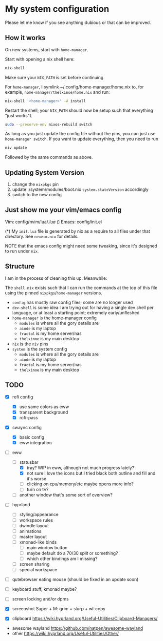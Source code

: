 # My system configuration
Please let me know if you see anything dubious or that can be improved.
## How it works

On new systems, start with `home-manager`.

Start with opening a nix shell here:

```sh
nix-shell
```

Make sure your `NIX_PATH` is set before continuing.

For `home-manager`, I symlink ~/.config/home-manager/home.nix to, for example,
`home-manager/thelxinoe/home.nix` and run:
```sh
nix-shell '<home-manager>' -A install
```

Restart the shell; your `NIX_PATH` should now be setup such that everything
"just works"L

```sh
sudo --preserve-env nixos-rebuild switch
```

As long as you just update the config file without the pins, you can
just use `home-manager switch`. If you want to update everything, then
you need to run

```sh
niv update
```

Followed by the same commands as above.

## Updating System Version

1. change the `nixpkgs` pin
2. update ./system/modules/boot.nix `system.stateVersion` accordingly
3. switch to the new config

## Just show me your vim/emacs config

Vim: config/nvim/lua/*.lua (*)
Emacs: config/init.el

(*) My `init.lua` file is generated by nix as a require to all files under that directory. See `neovim.nix` for details.

NOTE that the emacs config might need some tweaking, since it's designed
to run under `nix`.

## Structure

I am in the process of cleaning this up. Meanwhile:

The `shell.nix` exists such that I can run the commands at the top of this
file using the pinned `nixpkgs`/`home-manager` versions.

- `config` has mostly raw config files; some are no longer used
- `dev-shell` is some idea I am trying out for having a single dev shell per language, or at least a starting point; extremely early/unfleshed
- `home-manager` is the home-manager config
  - `modules` is where all the gory details are
  - `aiode` is my laptop
  - `fractal` is my home server/nas
  - `thelxinoe` is my main desktop
- `nix` is the `niv` pins
- `system` is the system config
  - `modules` is where all the gory details are
  - `aiode` is my laptop
  - `fractal` is my home server/nas
  - `thelxinoe` is my main desktop


## TODO
- [x] rofi config
  - [x] use same colors as eww
  - [x] transparent background
  - [x] rofi-pass
- [x] swaync config
  - [x] basic config
  - [x] eww integration
- [ ] eww
  - [ ] statusbar
    - [x] tray? WIP in eww, although not much progress lately?
	- [x] not sure I love the icons but I tried black both outline and fill and it's worse
	- [ ] clicking on cpu/memory/etc maybe opens more info?
	- [ ] turn on tv?
  - [ ] another window that's some sort of overview?
- [ ] hyprland
  - [ ] styling/appearance
  - [ ] workspace rules
  - [ ] dwindle layout
  - [ ] animations
  - [ ] master layout
  - [ ] xmonad-like binds
    - [ ] main window button
    - [ ] maybe default do a 70/30 split or something?
    - [ ] which other bindings am I missing?
  - [ ] screen sharing
  - [ ] special workspace
- [ ] qutebrowser eating mouse (should be fixed in an update soon)
- [ ] keyboard stuff, kmonad maybe?
- [ ] screen locking and/or dpms
- [x] screenshot Super + M: grim + slurp + wl-copy
- [x] clipboard https://wiki.hyprland.org/Useful-Utilities/Clipboard-Managers/


- awesome wayland https://github.com/natpen/awesome-wayland
- other https://wiki.hyprland.org/Useful-Utilities/Other/
